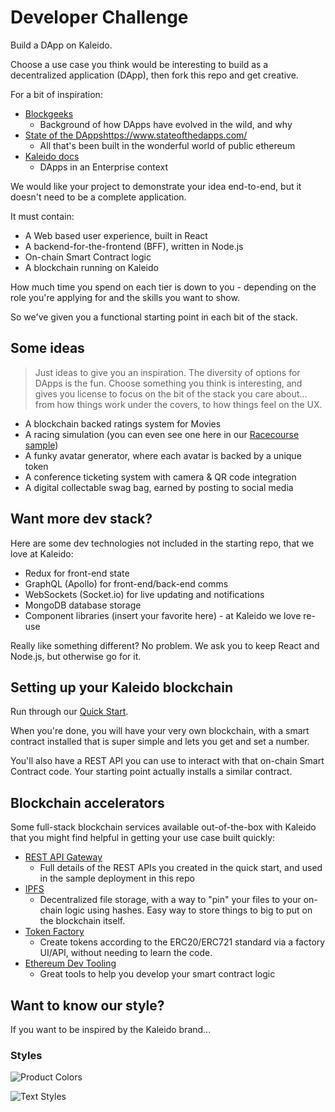 # Developer Challenge

Build a DApp on Kaleido.

Choose a use case you think would be interesting to build as a decentralized application (DApp), then fork this repo and get creative.

For a bit of inspiration:
- [Blockgeeks](https://blockgeeks.com/guides/dapps/)
  - Background of how DApps have evolved in the wild, and why
- [State of the DApps]()https://www.stateofthedapps.com/
  - All that's been built in the wonderful world of public ethereum
- [Kaleido docs](https://docs.kaleido.io/kaleido-platform/full-stack/dapps/)
  - DApps in an Enterprise context

We would like your project to demonstrate your idea end-to-end, but it doesn't need to be a complete application.

It must contain:
- A Web based user experience, built in React
- A backend-for-the-frontend (BFF), written in Node.js
- On-chain Smart Contract logic
- A blockchain running on Kaleido

How much time you spend on each tier is down to you - depending on the role you're applying for and the skills you want to show.

So we've given you a functional starting point in each bit of the stack.

## Some ideas

> Just ideas to give you an inspiration. The diversity of options for DApps is the fun. Choose something you think is interesting, and gives you license to focus on the bit of the stack you care about... from how things work under the covers, to how things feel on the UX.

- A blockchain backed ratings system for Movies
- A racing simulation (you can even see one here in our [Racecourse sample](https://github.com/kaleido-io/racecourse))
- A funky avatar generator, where each avatar is backed by a unique token
- A conference ticketing system with camera & QR code integration
- A digital collectable swag bag, earned by posting to social media

## Want more dev stack?

Here are some dev technologies not included in the starting repo, that we love at Kaleido:
- Redux for front-end state
- GraphQL (Apollo) for front-end/back-end comms
- WebSockets (Socket.io) for live updating and notifications
- MongoDB database storage
- Component libraries (insert your favorite here) - at Kaleido we love re-use

Really like something different? No problem. We ask you to keep React and Node.js, but otherwise go for it.

## Setting up your Kaleido blockchain

Run through our [Quick Start](https://docs.kaleido.io/using-kaleido/quick-start/).

When you're done, you will have your very own blockchain, with a smart contract installed that is super simple and lets you get and set a number.

You'll also have a REST API you can use to interact with that on-chain Smart Contract code. Your starting point actually installs a similar contract.
   
## Blockchain accelerators

Some full-stack blockchain services available out-of-the-box with Kaleido that you might find helpful in getting your use case built quickly:
- [REST API Gateway](https://docs.kaleido.io/kaleido-services/ethconnect)
  - Full details of the REST APIs you created in the quick start, and used in the sample deployment in this repo
- [IPFS](https://docs.kaleido.io/kaleido-services/ipfs)
  - Decentralized file storage, with a way to "pin" your files to your on-chain logic using hashes. Easy way to store things to big to put on the blockchain itself.
- [Token Factory](https://docs.kaleido.io/kaleido-services/token-factory)
  - Create tokens according to the ERC20/ERC721 standard via a factory UI/API, without needing to learn the code.
- [Ethereum Dev Tooling](https://docs.kaleido.io/developers/smart-contracts/)
  - Great tools to help you develop your smart contract logic


## Want to know our style?

If you want to be inspired by the Kaleido brand...


### Styles

![Product Colors](https://github.com/kaleido-io/frontend-challenge/blob/master/StyleGuide/Colors.png?raw=true 'Product Colors')

![Text Styles](https://github.com/kaleido-io/frontend-challenge/blob/master/StyleGuide/TextStyles.png?raw=true 'Text Styles')

